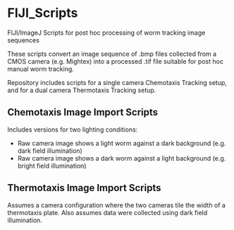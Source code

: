 # FIJI_Scripts
FIJI/ImageJ Scripts for post hoc processing of worm tracking image sequences

These scripts convert an image sequence of .bmp files collected from a CMOS camera (e.g. Mightex) into a processed .tif file suitable for post hoc manual worm tracking.

Repository includes scripts for a single camera Chemotaxis Tracking setup, and for a dual camera Thermotaxis Tracking setup. 

## Chemotaxis Image Import Scripts
Includes versions for two lighting conditions:
* Raw camera image shows a light worm against a dark background (e.g. dark field illumination)
* Raw camera image shows a dark worm against a light background (e.g. bright field illumination)

## Thermotaxis Image Import Scripts
Assumes a camera configuration where the two cameras tile the width of a thermotaxis plate. Also assumes data were collected using dark field illumination.
